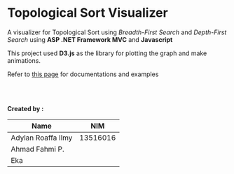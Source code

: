 # Topological Sort Visualizer
A visualizer for Topological Sort using *Breadth-First Search* and *Depth-First Search* using **ASP .NET Framework MVC** and  **Javascript**

This project used **D3.js** as the library for plotting the graph and make animations.

Refer to [this page](http://d3js.org) for documentations and examples


<br>
<br>

**Created by :**

| Name | NIM |
|--|--|
| Adylan Roaffa Ilmy | 13516016 |
| Ahmad Fahmi P. | |
| Eka | |
